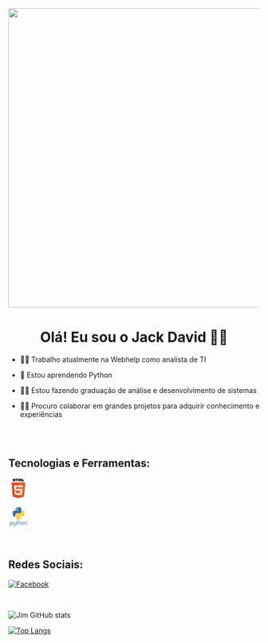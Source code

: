 <img src="https://www.google.com/url?sa=i&url=https%3A%2F%2Fgametrog.com%2Fgame-reviews%2Fsega-systems-game-reviews%2Fsega-saturn-reviews%2Fmetal-slug-for-the-sega-saturn-import-review%2F&psig=AOvVaw0QkIRHHT8-5wX_YdH7lSlQ&ust=1684804469765000&source=images&cd=vfe&ved=0CBEQjRxqFwoTCIjvxvHfh_8CFQAAAAAdAAAAABAE" width="1000" height="600">


<br>

<h1 align="center"> Olá! Eu sou o Jack David 👨‍💻 </h1>

<p>

- 👩‍💻 Trabalho atualmente na Webhelp como analista de TI

- 🧠 Estou aprendendo Python
  
- 👨‍🎓 Estou fazendo graduação de análise e desenvolvimento de sistemas

- 👯‍♀️ Procuro colaborar em grandes projetos para adquirir conhecimento e experiências

</p>

<br>


<br>
<h2>Tecnologias e Ferramentas:</h2>
<div align="left">

<a href="https://www.w3.org/html/" target="_blank" rel="noreferrer"><img src="https://raw.githubusercontent.com/devicons/devicon/master/icons/html5/html5-original-wordmark.svg" alt="html5" width="40" height="40"/></a>

<a href="https://docs.python.org/3/" target="_blank" rel="noreferrer"> <img src="https://raw.githubusercontent.com/devicons/devicon/master/icons/python/python-original-wordmark.svg" alt="Python" width="40" height="40"/></a>

</div>

<br>

<h2 align="left">Redes Sociais:</h3>

<div align="left">
  
[![Facebook](	https://img.shields.io/badge/Instagram-E4405F?style=for-the-badge&logo=instagram&logoColor=white)](https://www.instagram.com/jackdmfd/)

</div>

<br>

![Jim GitHub stats](https://github-readme-stats.vercel.app/api?username=jimdmm&show_icons=true&theme=dark)

[![Top Langs](https://github-readme-stats.vercel.app/api/top-langs/?username=jimdmm&theme=dark&card_width=470)](https://github.com/jimdmm/github-readme-stats)

